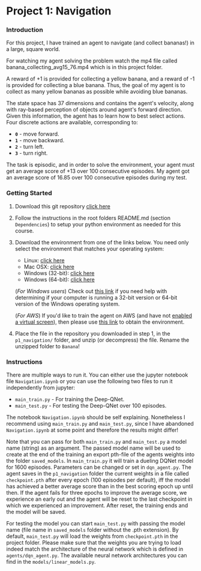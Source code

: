 [//]: # (Image References)

[image1]: https://user-images.githubusercontent.com/10624937/42135619-d90f2f28-7d12-11e8-8823-82b970a54d7e.gif "Trained Agent"

# Project 1: Navigation

### Introduction

For this project, I have trained an agent to navigate (and collect bananas!) in a large, square world.  

For watching my agent solving the problem watch the mp4 file called banana_collecting_avg15_76.mp4 which is in this project folder.

A reward of +1 is provided for collecting a yellow banana, and a reward of -1 is provided for collecting a blue banana.  Thus, the goal of my agent is to collect as many yellow bananas as possible while avoiding blue bananas.  

The state space has 37 dimensions and contains the agent's velocity, along with ray-based perception of objects around agent's forward direction.  Given this information, the agent has to learn how to best select actions.  Four discrete actions are available, corresponding to:
- **`0`** - move forward.
- **`1`** - move backward.
- **`2`** - turn left.
- **`3`** - turn right.

The task is episodic, and in order to solve the environment, your agent must get an average score of +13 over 100 consecutive episodes.
My agent got an average score of 16.85 over 100 consecutive episodes during my test.

### Getting Started
1. Download this git repository [click here](https://github.com/farkas93/udacity_reinforcement_learning)

2. Follow the instructions in the root folders README.md (section `Dependencies`) to setup your python environment as needed for this course.

3. Download the environment from one of the links below.  You need only select the environment that matches your operating system:
    - Linux: [click here](https://s3-us-west-1.amazonaws.com/udacity-drlnd/P1/Banana/Banana_Linux.zip)
    - Mac OSX: [click here](https://s3-us-west-1.amazonaws.com/udacity-drlnd/P1/Banana/Banana.app.zip)
    - Windows (32-bit): [click here](https://s3-us-west-1.amazonaws.com/udacity-drlnd/P1/Banana/Banana_Windows_x86.zip)
    - Windows (64-bit): [click here](https://s3-us-west-1.amazonaws.com/udacity-drlnd/P1/Banana/Banana_Windows_x86_64.zip)
    
    (_For Windows users_) Check out [this link](https://support.microsoft.com/en-us/help/827218/how-to-determine-whether-a-computer-is-running-a-32-bit-version-or-64) if you need help with determining if your computer is running a 32-bit version or 64-bit version of the Windows operating system.

    (_For AWS_) If you'd like to train the agent on AWS (and have not [enabled a virtual screen](https://github.com/Unity-Technologies/ml-agents/blob/master/docs/Training-on-Amazon-Web-Service.md)), then please use [this link](https://s3-us-west-1.amazonaws.com/udacity-drlnd/P1/Banana/Banana_Linux_NoVis.zip) to obtain the environment.

4. Place the file in the repository you downloaded in step 1, in the `p1_navigation/` folder, and unzip (or decompress) the file. Rename the unzipped folder to `Banana`!

### Instructions

There are multiple ways to run it. You can either use the jupyter notebook file `Navigation.ipynb` or you can use the following two files to run it independently from jupyter:
- `main_train.py` - For training the Deep-QNet.
- `main_test.py` - For testing the Deep-QNet over 100 episodes.

The notebook `Navigation.ipynb` should be self explaining. Nonetheless I recommend using `main_train.py` and `main_test.py`, since I have abandoned `Navigation.ipynb` at some point and therefore the results might differ!

Note that you can pass for both `main_train.py` and `main_test.py` a model name (string) as an argument. The passed model name will be used to create at the end of the training an export pth-file of the agents weights into the folder `saved_models`.
In `main_train.py` it will train a dueling DQNet model for 1600 episodes. Parameters can be changed or set in `dqn_agent.py`.
The agent saves in the `p1_navigation` folder the current weights in a file called `checkpoint.pth` after every epoch (100 episodes per default), iff the model has achieved a better average score than in the best scoring epoch up until then. 
If the agent fails for three epochs to improve the average score, we experience an early out and the agent will be reset to the last checkpoint in which we experienced an improvement. After reset, the training ends and the model will be saved.

For testing the model you can start `main_test.py` with passing the model name (file name in `saved_models` folder without the .pth extension). By default, `main_test.py` will load the weights from `checkpoint.pth` in the project folder. 
Please make sure that the weights you are trying to load indeed match the architecture of the neural network which is defined in `agents/dqn_agent.py`. The available neural network architectures you can find in the `models/linear_models.py`.
